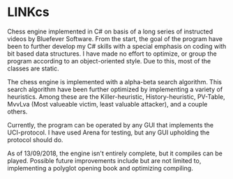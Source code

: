 # LINKcs
Chess engine implemented in C# on basis of a long series of instructed videos by Bluefever Software.
From the start, the goal of the program have been to further develop my C# skills with a special emphasis
on coding with bit based data structures. 
I have made no effort to optimize, or group the program according to an object-oriented style. Due to this, 
most of the classes are static.

The chess engine is implemented with a alpha-beta search algorithm. 
This search algorithm have been further optimized by implementing a variety of heuristics.
Among these are the Killer-heuristic, History-heuristic, PV-Table, MvvLva (Most valueable victim, least valuable attacker),
and a couple others. 

Currently, the program can be operated by any GUI that implements the UCI-protocol. I have used Arena for testing,
but any GUI upholding the protocol should do.

As of 13/09/2018, the engine isn't entirely complete, but it compiles can be played.
Possible future improvements include but are not limited to, implementing a polyglot opening book and optimizing compiling.
